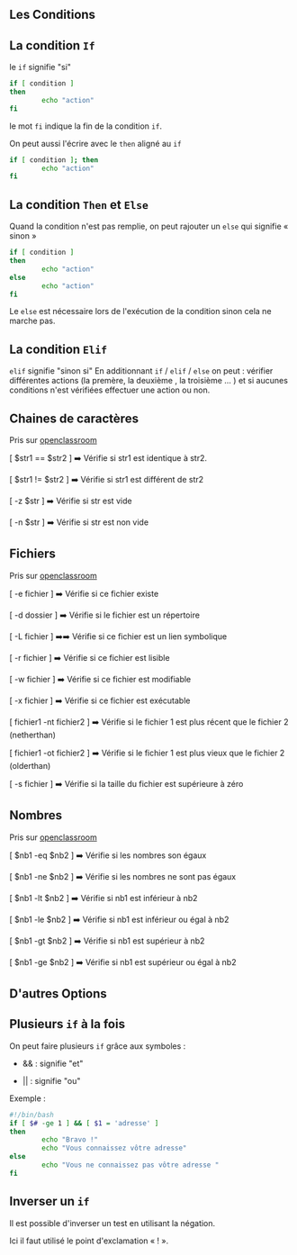 ## Les Conditions

## La condition ``If``

le ``if`` signifie "si"

```bash
if [ condition ]
then
        echo "action"
fi
```
le mot ``fi`` indique la fin de la condition ``if``.

On peut aussi l'écrire avec le ``then`` aligné au ``if``

```bash
if [ condition ]; then
        echo "action"
fi
```
## La condition ``Then`` et ``Else``

Quand la condition n'est pas remplie, on peut rajouter un ``else`` qui signifie « sinon »

```bash
if [ condition ]
then
        echo "action"
else
        echo "action"
fi
```
Le ``else`` est nécessaire lors de l'exécution de la condition sinon cela ne marche pas.

## La condition ``Elif``

``elif`` signifie "sinon si"
En additionnant ``if`` / ``elif`` /  ``else`` on peut : vérifier différentes actions (la premère, la deuxième , la troisième ... ) et si aucunes conditions n'est vérifiées effectuer une action ou non.

## Chaines de caractères 

Pris sur [openclassroom](https://openclassrooms.com/fr/courses/43538-reprenez-le-controle-a-laide-de-linux/43394-les-conditions)
                
[ $str1 == $str2 ] :arrow_right: Vérifie si str1 est identique à str2.

[ $str1 != $str2 ] :arrow_right: Vérifie si str1 est différent de str2

[ -z $str ] :arrow_right: Vérifie si str est vide

[ -n $str ] :arrow_right: Vérifie si str est non vide


## Fichiers

Pris sur [openclassroom](https://openclassrooms.com/fr/courses/43538-reprenez-le-controle-a-laide-de-linux/43394-les-conditions)

[ -e fichier ]  :arrow_right: Vérifie si ce fichier existe
 
[ -d dossier ]	:arrow_right: Vérifie si le fichier est un répertoire

[ -L fichier ]	:arrow_right::arrow_right: Vérifie si ce fichier est un lien symbolique

[ -r fichier ]	:arrow_right: Vérifie si ce fichier est lisible

[ -w fichier ]	:arrow_right: Vérifie si ce fichier est modifiable

[ -x fichier ]	:arrow_right: Vérifie si ce fichier est exécutable

[ fichier1 -nt fichier2 ] :arrow_right: Vérifie si le fichier 1 est plus récent que le fichier 2 (netherthan)

[ fichier1 -ot fichier2 ] :arrow_right: Vérifie si le fichier 1 est plus vieux que le fichier 2 (olderthan)

[ -s fichier ]	:arrow_right: Vérifie si la taille du fichier est supérieure à zéro

## Nombres

Pris sur [openclassroom](https://openclassrooms.com/fr/courses/43538-reprenez-le-controle-a-laide-de-linux/43394-les-conditions)

[ $nb1 -eq $nb2 ] :arrow_right:	Vérifie si les nombres son égaux

[ $nb1 -ne $nb2 ] :arrow_right:	Vérifie si les nombres ne sont pas égaux

[ $nb1 -lt $nb2 ] :arrow_right:	Vérifie si nb1 est inférieur à nb2

[ $nb1 -le $nb2 ] :arrow_right:	Vérifie si nb1 est inférieur ou égal à nb2

[ $nb1 -gt $nb2 ] :arrow_right:	Vérifie si nb1 est supérieur à nb2

[ $nb1 -ge $nb2 ] :arrow_right:	Vérifie si nb1 est supérieur ou égal à nb2

## D'autres Options

## Plusieurs ``if`` à la fois

On peut faire plusieurs ``if`` grâce aux symboles :

* && : signifie "et"

* || : signifie "ou"

Exemple :

```bash
#!/bin/bash
if [ $# -ge 1 ] && [ $1 = 'adresse' ]
then
        echo "Bravo !"
        echo "Vous connaissez vôtre adresse"
else
        echo "Vous ne connaissez pas vôtre adresse "
fi
```

## Inverser un ``if``

Il est possible d'inverser un test en utilisant la négation. 

Ici il faut utilisé le point d'exclamation « ! ».

 



